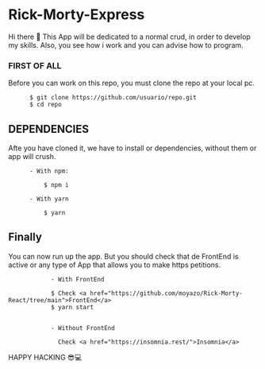 # Rick-Morty-Express


Hi there 👋
This App will be dedicated to a normal crud, in order to develop my skills.
Also, you see how i work and you can advise how to program.

### FIRST OF ALL
Before you can work on this repo, you must clone the repo at your local pc.

          $ git clone https://github.com/usuario/repo.git
          $ cd repo
          
## DEPENDENCIES
Afte you have cloned it, we have to install or dependencies, without them or app will crush.

          - With npm:
          
              $ npm i
              
          - With yarn
          
              $ yarn
              
## Finally
You can now run up the app. But you should check that de FrontEnd is active or any type of App that allows you to make https petitions.
                
                - With FrontEnd

                $ Check <a href="https://github.com/moyazo/Rick-Morty-React/tree/main">FrontEnd</a>
                $ yarn start
                
                
                - Without FrontEnd
                
                  Check <a href="https://insomnia.rest/">Insomnia</a>
                


 HAPPY HACKING 😎💻

